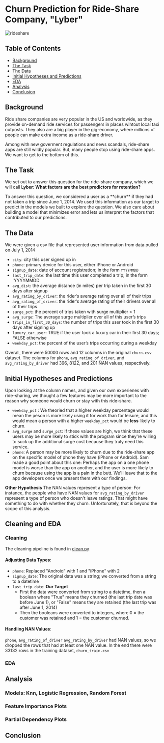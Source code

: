 # Churn Prediction for Ride-Share Company, "Lyber"

![rideshare](https://www.sharedmobility.news/wp-content/uploads/2017/10/shared11.png)

## Table of Contents

- [Background](#Background)
- [The Task](#The-Task)
- [The Data](#The-Data)
- [Initial Hypotheses and Predictions](#Initial-Hypotheses-and-Predictions)
- [EDA](#EDA) 
- [Analysis](#Analysis)
- [Conclusion](#Conclusion)

## Background

Ride share companies are very popular in the US and worldwide, as they provide on-demand ride services for passengers in places wihtout local taxi outposts. They also are a big player in the gig-economy, where millions of people can make extra income as a ride-share driver.

Among with new goverment regulations and news scandals, ride-share apps are still wildly popular. But, many people stop using ride-share apps. We want to get to the bottom of this.

## The Task
We set out to answer this question for the ride-share company, which we will call **Lyber**:
**What factors are the best predictors for retention?** 
<p>
To answer this question, we considered a user as a **churn** if they had not taken a trip since June 1, 2014. We used this information as our target to predict in the models we built to explore the question. We also care about building a model that minimizes error and lets us interpret the factors that contributed to our predictions.

## The Data

We were given a csv file that represented user information from data pulled on July 1, 2014

- `city`: city this user signed up in 
- `phone`: primary device for this user, either iPhone or Android
- `signup_date`: date of account registration; in the form `YYYYMMDD`
- `last_trip_date`: the last time this user completed a trip; in the form `YYYYMMDD
- `avg_dist`: the average distance (in miles) per trip taken in the first 30 days after signup
- `avg_rating_by_driver`: the rider’s average rating over all of their trips 
- `avg_rating_of_driver`: the rider’s average rating of their drivers over all of their trips 
- `surge_pct`: the percent of trips taken with surge multiplier > 1 
- `avg_surge`: The average surge multiplier over all of this user’s trips 
- `trips_in_first_30_days`: the number of trips this user took in the first 30 days after signing up 
- `luxury_car_user`: TRUE if the user took a luxury car in their first 30 days; FALSE otherwise 
- `weekday_pct`: the percent of the user’s trips occurring during a weekday

Overall, there were 50000 rows and 12 columns in the original `churn.csv ` dataset. The columns for `phone`,  `avg_rating_of_driver`, and `avg_rating_by_driver` had 396, 8122, and 201 NAN values, respectively. 


## Initial Hypotheses and Predictions 
Upon looking at the column names, and given our own experienes with ride-sharing, we thought a few features may be more important to the reason why someone would churn or stay with this ride-share.
<p>
  
- ```weekday_pct``` : We theoried that a higher weekday percentage would mean the peson is more likely using it  for work than for leisure, and this would mean a person with a higher ```weekday_pct``` would be **less** likely to churn.  
- ```avg_surge``` and ```surge_pct```: If these values are high, we think that these users may be more likely to stick with the program since they're willing to suck up the additional surge cost because they truly need this service. 
- ```phone```: A person may be more likely to churn due to the ride-share app on the specific model of phone they have (iPhone or Android). Sam made a good point about this one: Perhaps the app on a one phone model is worse than the app on another, and the user is more likely to churn because using the app is a pain in the butt. We'll leave that to the app developers once we present them with our findings.  
<p>
  
**Other Hypothesis**
The NAN values represent a type of person: For instance, the people who have NAN values for ```avg_rating_by_driver``` represent a type of person who doesn't leave ratings. That might have something to do with whether they churn. Unfortunately, that is beyond the scope of this analysis. 

## Cleaning and EDA 

### Cleaning
The cleaning pipeline is found in [clean.py](https://github.com/JCurley10/supervised-learning-case-study/blob/master/clean.py)

#### Adjusting Data Types:
- `phone`: Replaced "Android" with 1 and "iPhone" with 2
- `signup_date`:  The original data was a string; we converted from a string to a datetime 
- `last_trip_date`: **Our Target**
  - First the data were converted from string to a datetime, then a boolean where "True" means they churned (the last trip date was before June 1), or "False" means they are retained (the last trip was after June 1, 2014)
  - Then the booleans were converted to integers, where 0 = the customer was retained and 1 = the customer churned.

#### Handling NAN Values:
`phone`,  `avg_rating_of_driver` `avg_rating_by_driver` had NAN values, so we dropped the rows that had at least one NAN value. In the end there were 33132 rows in the training dataset, `churn_train.csv` 

### EDA


## Analysis

### Models: Knn, Logistic Regression, Random Forest

### Feature Importance Plots

### Partial Dependency Plots

## Conclusion
